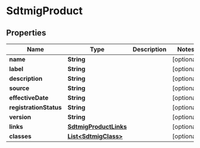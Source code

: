 

# SdtmigProduct


## Properties

| Name | Type | Description | Notes |
|------------ | ------------- | ------------- | -------------|
|**name** | **String** |  |  [optional] |
|**label** | **String** |  |  [optional] |
|**description** | **String** |  |  [optional] |
|**source** | **String** |  |  [optional] |
|**effectiveDate** | **String** |  |  [optional] |
|**registrationStatus** | **String** |  |  [optional] |
|**version** | **String** |  |  [optional] |
|**links** | [**SdtmigProductLinks**](SdtmigProductLinks.md) |  |  [optional] |
|**classes** | [**List&lt;SdtmigClass&gt;**](SdtmigClass.md) |  |  [optional] |



